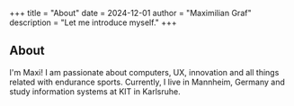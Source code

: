 +++
title = "About"
date = 2024-12-01
author = "Maximilian Graf"
description = "Let me introduce myself."
+++

## About

I'm Maxi! I am passionate about computers, UX, innovation and all things related with endurance sports. Currently, I live in Mannheim, Germany and study information systems at KIT in Karlsruhe. 